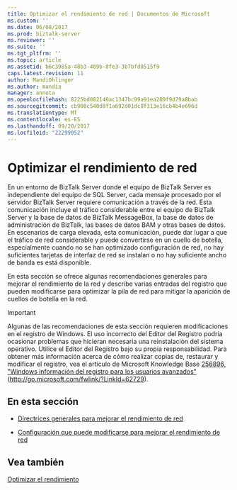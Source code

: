 ```yaml
---
title: Optimizar el rendimiento de red | Documentos de Microsoft
ms.custom: ''
ms.date: 06/08/2017
ms.prod: biztalk-server
ms.reviewer: ''
ms.suite: ''
ms.tgt_pltfrm: ''
ms.topic: article
ms.assetid: b6c3985a-48b3-489b-8fe3-3b7bfd0515f9
caps.latest.revision: 11
author: MandiOhlinger
ms.author: mandia
manager: anneta
ms.openlocfilehash: 8225bd082140ac1347bc99a91ea209f9d79a8bab
ms.sourcegitcommit: cb908c540d8f1a692d01dc8f313e16cb4b4e696d
ms.translationtype: MT
ms.contentlocale: es-ES
ms.lasthandoff: 09/20/2017
ms.locfileid: "22299052"
---
```

# <a name="optimizing-network-performance"></a>Optimizar el rendimiento de red
En un entorno de BizTalk Server donde el equipo de BizTalk Server es independiente del equipo de SQL Server, cada mensaje procesado por el servidor BizTalk Server requiere comunicación a través de la red. Esta comunicación incluye el tráfico considerable entre el equipo de BizTalk Server y la base de datos de BizTalk MessageBox, la base de datos de administración de BizTalk, las bases de datos BAM y otras bases de datos. En escenarios de carga elevada, esta comunicación, puede dar lugar a que el tráfico de red considerable y puede convertirse en un cuello de botella, especialmente cuando no se han optimizado configuración de red, no hay suficientes tarjetas de interfaz de red se instalan o no hay suficiente ancho de banda es está disponible.  
  
 En esta sección se ofrece algunas recomendaciones generales para mejorar el rendimiento de la red y describe varias entradas del registro que pueden modificarse para optimizar la pila de red para mitigar la aparición de cuellos de botella en la red.  
  
> [!IMPORTANT]  
>  Algunas de las recomendaciones de esta sección requieren modificaciones en el registro de Windows. El uso incorrecto del Editor del Registro podría ocasionar problemas que hicieran necesaria una reinstalación del sistema operativo. Utilice el Editor del Registro bajo su propia responsabilidad. Para obtener más información acerca de cómo realizar copias de, restaurar y modificar el registro, vea el artículo de Microsoft Knowledge Base [256896, "Windows información del registro para los usuarios avanzados"](http://go.microsoft.com/fwlink/?LinkId=62729) (http://go.microsoft.com/fwlink/?LinkId=62729).  
  
## <a name="in-this-section"></a>En esta sección  
  
-   [Directrices generales para mejorar el rendimiento de red](../technical-guides/general-guidelines-for-improving-network-performance.md)  
  
-   [Configuración que puede modificarse para mejorar el rendimiento de red](../technical-guides/settings-that-can-be-modified-to-improve-network-performance.md)  
  
## <a name="see-also"></a>Vea también  
 [Optimizar el rendimiento](../technical-guides/optimizing-performance.md)